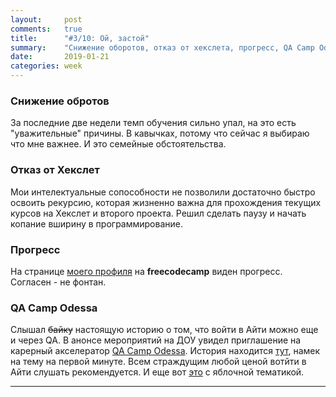 ```yaml
---
layout:     post
comments:   true
title:      "#3/10: Ой, застой"
summary:    "Снижение оборотов, отказ от хекслета, прогресс, QA Camp Odessa"
date:       2019-01-21
categories: week
---
```


### Снижение обротов
За последние две недели темп обучения сильно упал, на это есть "уважительные" причины. В 
кавычках, потому что сейчас я выбираю что мне важнее. И это семейные обстоятельства.

### Отказ от Хекслет
Мои интелектуальные сопособности не позволили достаточно быстро освоить рекурсию, которая 
жизненно важна для прохождения текущих курсов на Хекслет и второго проекта. Решил сделать паузу и
 начать копание вширину в программирование.

### Прогресс
На странице [моего профиля](https://www.freecodecamp.org/u42) на **freecodecamp** виден прогресс. 
Согласен - не фонтан.

### QA Camp Odessa
Слышал ~~байку~~ настоящую историю о том, что войти в Айти можно еще и через QA.
В анонсе мероприятий на ДОУ увидел приглашение на карерный акселератор 
[QA Camp Odessa](https://dou.ua/calendar/24907/). История находится 
[тут](https://soundcloud.com/qaguild/ep-14), намек на тему на первой минуте. Всем страждущим 
любой ценой вотйти в Айти слушать рекомендуется.
И еще вот  [это](https://soundcloud.com/podlodka/podlodka-6-voyti-v-it-s-alekseem-skutarenko) с 
яблочной тематикой.
<hr>
